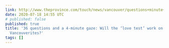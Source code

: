 ```yaml
---
link: http://www.theprovince.com/touch/news/vancouver/questions+minute+gaze+will+love+test+work+these+single/10729781/story.html
date: 2020-07-18 14:55 UTC
# published: false
published: true
title: '36 questions and a 4-minute gaze: Will the ‘love test’ work on these two single
  Vancouverites?'
tags: []
---
```



